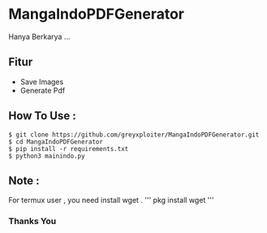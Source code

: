 # MangaIndoPDFGenerator
Hanya Berkarya ...

## Fitur
* Save Images
* Generate Pdf

## How To Use :
```
$ git clone https://github.com/greyxploiter/MangaIndoPDFGenerator.git
$ cd MangaIndoPDFGenerator
$ pip install -r requirements.txt
$ python3 mainindo.py
```

## Note :
For termux user , you need install wget .
'''
pkg install wget
'''

### Thanks You

